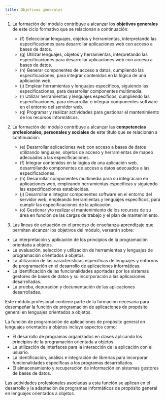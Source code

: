 ```yaml
---
title: Objetivos generales
---
```


1. La formación del módulo contribuye a alcanzar los **objetivos generales** de
   este ciclo formativo que se relacionan a continuación:

   - (f) Seleccionar lenguajes, objetos y herramientas, interpretando las
     especificaciones para desarrollar aplicaciones web con acceso a bases de
     datos.
   - (g) Utilizar lenguajes, objetos y herramientas, interpretando las
     especificaciones para desarrollar aplicaciones web con acceso a bases de
     datos.
   - (h) Generar componentes de acceso a datos, cumpliendo las
     especificaciones, para integrar contenidos en la lógica de una aplicación
     web.
   - (j) Emplear herramientas y lenguajes específicos, siguiendo las
     especificaciones, para desarrollar componentes multimedia.
   - (l) Utilizar herramientas y lenguajes específicos, cumpliendo las
     especificaciones, para desarrollar e integrar componentes software en el
     entorno del servidor web.
   - (q) Programar y realizar actividades para gestionar el mantenimiento de
     los recursos informáticos.

2. La formación del módulo contribuye a alcanzar las **competencias
   profesionales, personales y sociales** de este título que se relacionan a
   continuación:

   - (e) Desarrollar aplicaciones web con acceso a bases de datos utilizando
     lenguajes, objetos de acceso y herramientas de mapeo adecuados a las
     especificaciones.
   - (f) Integrar contenidos en la lógica de una aplicación web, desarrollando
     componentes de acceso a datos adecuados a las especificaciones.
   - (h) Desarrollar componentes multimedia para su integración en aplicaciones
     web, empleando herramientas específicas y siguiendo las especificaciones
     establecidas.
   - (j) Desarrollar e integrar componentes software en el entorno del servidor
     web, empleando herramientas y lenguajes específicos, para cumplir las
     especificaciones de la aplicación.
   - (o) Gestionar y/o realizar el mantenimiento de los recursos de su área en
     función de las cargas de trabajo y el plan de mantenimiento.

3. Las líneas de actuación en el proceso de enseñanza-aprendizaje que permiten
alcanzar los objetivos del módulo, versarán sobre:

- La interpretación y aplicación de los principios de la programación orientada
  a objetos.
- La evaluación, selección y utilización de herramientas y lenguajes de
  programación orientados a objetos.
- La utilización de las características específicas de lenguajes y entornos de
  programación en el desarrollo de aplicaciones informáticas.
- La identificación de las funcionalidades aportadas por los sistemas gestores
  de bases de datos y su incorporación a las aplicaciones desarrolladas.
- La prueba, depuración y documentación de las aplicaciones desarrolladas.

Este módulo profesional contiene parte de la formación necesaria para
desempeñar la función de programación de aplicaciones de propósito general en
lenguajes orientados a objetos.

La función de programación de aplicaciones de propósito general en lenguajes
orientados a objetos incluye aspectos como:

- El desarrollo de programas organizados en clases aplicando los principios de
  la programación orientada a objetos.
- La utilización de interfaces para la interacción de la aplicación con el
  usuario.
- La identificación, análisis e integración de librerías para incorporar
  funcionalidades específicas a los programas desarrollados.
- El almacenamiento y recuperación de información en sistemas gestores de bases
  de datos.

Las actividades profesionales asociadas a esta función se aplican en el
desarrollo y la adaptación de programas informáticos de propósito general en
lenguajes orientados a objetos.
